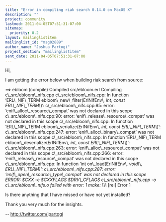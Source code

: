 ```yaml
---
title: "Error in compiling riak search 0.14.0 on MacOS X"
description: ""
project: community
lastmod: 2011-04-05T07:51:31-07:00
sitemap:
  priority: 0.2
layout: mailinglistitem
mailinglist_id: "msg02889"
author_name: "Joshua Partogi"
project_section: "mailinglistitem"
sent_date: 2011-04-05T07:51:31-07:00
---
```



Hi,

I am getting the error below when building riak search from source:

==&gt; ebloom (compile)
Compiled src/ebloom.erl
Compiling c\\_src/ebloom\\_nifs.cpp
c\\_src/ebloom\\_nifs.cpp: In function ‘ERL\\_NIF\\_TERM
ebloom\\_new\\_filter(ErlNifEnv\\*, int, const ERL\\_NIF\\_TERM\\*)’:
c\\_src/ebloom\\_nifs.cpp:85: error: ‘enif\\_alloc\\_resource\\_compat’ was not
declared in this scope
c\\_src/ebloom\\_nifs.cpp:90: error: ‘enif\\_release\\_resource\\_compat’ was
not declared in this scope
c\\_src/ebloom\\_nifs.cpp: In function ‘ERL\\_NIF\\_TERM
ebloom\\_serialize(ErlNifEnv\\*, int, const ERL\\_NIF\\_TERM\\*)’:
c\\_src/ebloom\\_nifs.cpp:247: error: ‘enif\\_alloc\\_binary\\_compat’ was not
declared in this scope
c\\_src/ebloom\\_nifs.cpp: In function ‘ERL\\_NIF\\_TERM
ebloom\\_deserialize(ErlNifEnv\\*, int, const ERL\\_NIF\\_TERM\\*)’:
c\\_src/ebloom\\_nifs.cpp:263: error: ‘enif\\_alloc\\_resource\\_compat’ was not
declared in this scope
c\\_src/ebloom\\_nifs.cpp:266: error: ‘enif\\_release\\_resource\\_compat’ was
not declared in this scope
c\\_src/ebloom\\_nifs.cpp: In function ‘int on\\_load(ErlNifEnv\\*, void\\*\\*,
ERL\\_NIF\\_TERM)’:
c\\_src/ebloom\\_nifs.cpp:287: error: ‘enif\\_open\\_resource\\_type\\_compat’ was
not declared in this scope
ERROR: $CXX -c $CXXFLAGS $DRV\\_CFLAGS c\\_src/ebloom\\_nifs.cpp -o
c\\_src/ebloom\\_nifs.o failed with error: 1
make: \\*\\*\\* [rel] Error 1

Is there anything that I have missed or have not yet installed?

Thank you very much for the insights.

-- 
http://twitter.com/jpartogi


